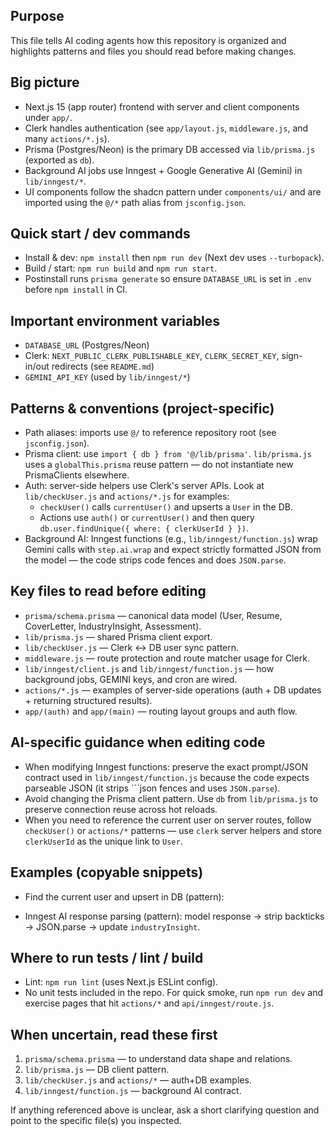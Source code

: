 ## Purpose

This file tells AI coding agents how this repository is organized and highlights patterns and files you should read before making changes.

## Big picture

- Next.js 15 (app router) frontend with server and client components under `app/`.
- Clerk handles authentication (see `app/layout.js`, `middleware.js`, and many `actions/*.js`).
- Prisma (Postgres/Neon) is the primary DB accessed via `lib/prisma.js` (exported as `db`).
- Background AI jobs use Inngest + Google Generative AI (Gemini) in `lib/inngest/*`.
- UI components follow the shadcn pattern under `components/ui/` and are imported using the `@/*` path alias from `jsconfig.json`.

## Quick start / dev commands

- Install & dev: `npm install` then `npm run dev` (Next dev uses `--turbopack`).
- Build / start: `npm run build` and `npm run start`.
- Postinstall runs `prisma generate` so ensure `DATABASE_URL` is set in `.env` before `npm install` in CI.

## Important environment variables

- `DATABASE_URL` (Postgres/Neon)
- Clerk: `NEXT_PUBLIC_CLERK_PUBLISHABLE_KEY`, `CLERK_SECRET_KEY`, sign-in/out redirects (see `README.md`)
- `GEMINI_API_KEY` (used by `lib/inngest/*`)

## Patterns & conventions (project-specific)

- Path aliases: imports use `@/` to reference repository root (see `jsconfig.json`).
- Prisma client: use `import { db } from '@/lib/prisma'`. `lib/prisma.js` uses a `globalThis.prisma` reuse pattern — do not instantiate new PrismaClients elsewhere.
- Auth: server-side helpers use Clerk's server APIs. Look at `lib/checkUser.js` and `actions/*.js` for examples:
  - `checkUser()` calls `currentUser()` and upserts a `User` in the DB.
  - Actions use `auth()` or `currentUser()` and then query `db.user.findUnique({ where: { clerkUserId } })`.
- Background AI: Inngest functions (e.g., `lib/inngest/function.js`) wrap Gemini calls with `step.ai.wrap` and expect strictly formatted JSON from the model — the code strips code fences and does `JSON.parse`.

## Key files to read before editing

- `prisma/schema.prisma` — canonical data model (User, Resume, CoverLetter, IndustryInsight, Assessment).
- `lib/prisma.js` — shared Prisma client export.
- `lib/checkUser.js` — Clerk ↔ DB user sync pattern.
- `middleware.js` — route protection and route matcher usage for Clerk.
- `lib/inngest/client.js` and `lib/inngest/function.js` — how background jobs, GEMINI keys, and cron are wired.
- `actions/*.js` — examples of server-side operations (auth + DB updates + returning structured results).
- `app/(auth)` and `app/(main)` — routing layout groups and auth flow.

## AI-specific guidance when editing code

- When modifying Inngest functions: preserve the exact prompt/JSON contract used in `lib/inngest/function.js` because the code expects parseable JSON (it strips ```json fences and uses `JSON.parse`).
- Avoid changing the Prisma client pattern. Use `db` from `lib/prisma.js` to preserve connection reuse across hot reloads.
- When you need to reference the current user on server routes, follow `checkUser()` or `actions/*` patterns — use `clerk` server helpers and store `clerkUserId` as the unique link to `User`.

## Examples (copyable snippets)

- Find the current user and upsert in DB (pattern):

- Inngest AI response parsing (pattern): model response -> strip backticks -> JSON.parse -> update `industryInsight`.

## Where to run tests / lint / build

- Lint: `npm run lint` (uses Next.js ESLint config).
- No unit tests included in the repo. For quick smoke, run `npm run dev` and exercise pages that hit `actions/*` and `api/inngest/route.js`.

## When uncertain, read these first

1. `prisma/schema.prisma` — to understand data shape and relations.
2. `lib/prisma.js` — DB client pattern.
3. `lib/checkUser.js` and `actions/*` — auth+DB examples.
4. `lib/inngest/function.js` — background AI contract.

If anything referenced above is unclear, ask a short clarifying question and point to the specific file(s) you inspected.
